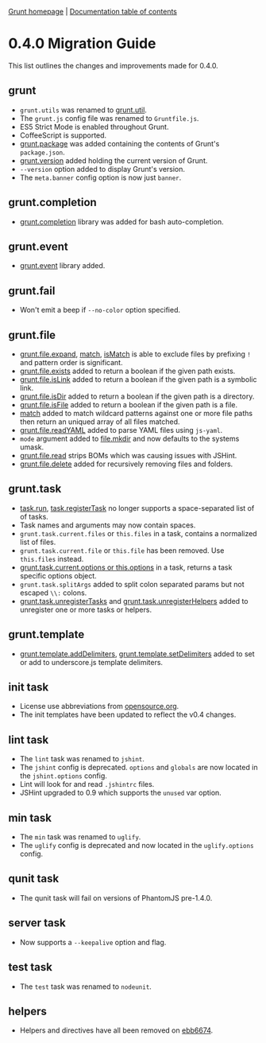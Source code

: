 [Grunt homepage](http://gruntjs.com/) | [Documentation table of contents](toc.md)

# 0.4.0 Migration Guide
This list outlines the changes and improvements made for 0.4.0.

## grunt

* `grunt.utils` was renamed to [grunt.util](api_util.md).
* The `grunt.js` config file was renamed to `Gruntfile.js`.
* ES5 Strict Mode is enabled throughout Grunt.
* CoffeeScript is supported.
* [grunt.package](api.md#gruntpackage) was added containing the contents of Grunt's `package.json`.
* [grunt.version](api.md#gruntversion) added holding the current version of Grunt.
* `--version` option added to display Grunt's version.
* The `meta.banner` config option is now just `banner`.

## grunt.completion

* [grunt.completion](faq.md#how-do-i-enable-shell-tab-auto-completion) library was added for bash auto-completion.

## grunt.event

* [grunt.event](api_event.md) library added.

## grunt.fail

* Won't emit a beep if `--no-color` option specified.

## grunt.file

* [grunt.file.expand](api_file.md#gruntfileexpand), [match](api_file.md#gruntfilematch), [isMatch](api_file.md#gruntfileismatch) is able to exclude files by prefixing `!` and pattern order is significant.
* [grunt.file.exists](api_file.md#gruntfileexists) added to return a boolean if the given path exists.
* [grunt.file.isLink](api_file.md#gruntfileislink) added to return a boolean if the given path is a symbolic link.
* [grunt.file.isDir](api_file.md#gruntfileisdir) added to return a boolean if the given path is a directory.
* [grunt.file.isFile](api_file.md#gruntfileisfile) added to return a boolean if the given path is a file.
* [match](api_file.md#gruntfilematch) added to match wildcard patterns against one or more file paths then return an uniqued array of all files matched.
* [grunt.file.readYAML](api_file.md#gruntfilereadyaml) added to parse YAML files using `js-yaml`.
* `mode` argument added to [file.mkdir](api_file.md#gruntfilemkdir) and now defaults to the systems umask.
* [grunt.file.read](api_file.md#gruntfileread) strips BOMs which was causing issues with JSHint.
* [grunt.file.delete](api_file.md#gruntfiledelete) added for recursively removing files and folders.

## grunt.task

* [task.run](api_task.md#grunttaskrun), [task.registerTask](api_task.md#grunttaskregistertask-%E2%98%83) no longer supports a space-separated list of of tasks.
* Task names and arguments may now contain spaces.
* `grunt.task.current.files` or `this.files` in a task, contains a normalized list of files.
* `grunt.task.current.file` or `this.file` has been removed. Use `this.files` instead.
* [grunt.task.current.options or this.options](api_task.md#thisoptions--grunttaskcurrentoptions) in a task, returns a task specific options object.
* `grunt.task.splitArgs` added to split colon separated params but not escaped `\\:` colons.
* [grunt.task.unregisterTasks](api_task.md#grunttaskunregistertasks-%E2%98%83) and [grunt.task.unregisterHelpers](api_task.md#grunttaskunregisterhelpers-%E2%98%83) added to unregister one or more tasks or helpers.

## grunt.template

* [grunt.template.addDelimiters](api_template.md#grunttemplateadddelimiters), [grunt.template.setDelimiters](api_template.md#grunttemplatesetdelimiters) added to set or add to underscore.js template delimiters.

## init task

* License use abbreviations from [opensource.org](http://www.opensource.org/licenses/alphabetical).
* The init templates have been updated to reflect the v0.4 changes.

## lint task

* The `lint` task was renamed to `jshint`.
* The `jshint` config is deprecated. `options` and `globals` are now located in the `jshint.options` config.
* Lint will look for and read `.jshintrc` files.
* JSHint upgraded to 0.9 which supports the `unused` var option.

## min task

* The `min` task was renamed to `uglify`.
* The `uglify` config is deprecated and now located in the `uglify.options` config.

## qunit task

* The qunit task will fail on versions of PhantomJS pre-1.4.0.

## server task

* Now supports a `--keepalive` option and flag.

## test task

* The `test` task was renamed to `nodeunit`.

## helpers

* Helpers and directives have all been removed on [ebb6674](https://github.com/cowboy/grunt/commit/ebb6674b498ccd42f9bd4c6bf539b0b163498217).
